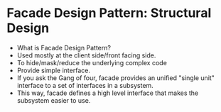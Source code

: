 # Facade Design Pattern: Structural Design 
* What is Facade Design Pattern? 
* Used mostly at the client side/front facing side.
* To hide/mask/reduce the underlying complex code
* Provide simple interface.
* If you ask the Gang of four, facade provides an unified "single unit" interface to a set of interfaces in a subsystem.
* This way, facade defines a high level interface that makes the subsystem easier to use. 
